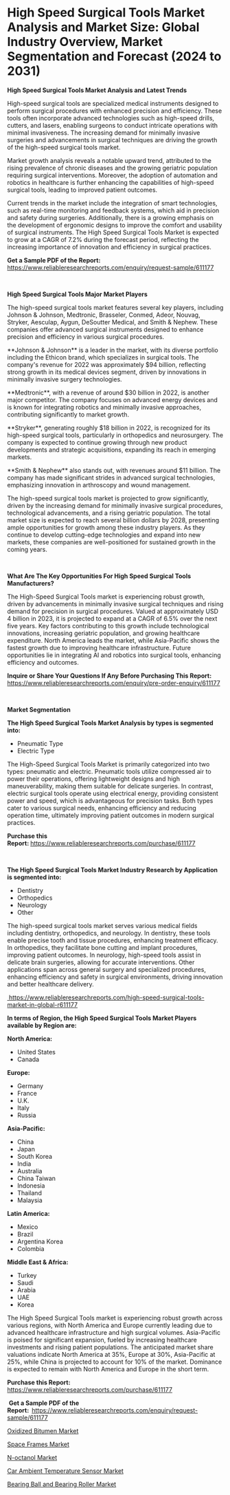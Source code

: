 <p><h1>High Speed Surgical Tools Market Analysis and Market Size: Global Industry Overview, Market Segmentation and Forecast (2024 to 2031)</h1></p><p><strong>High Speed Surgical Tools Market Analysis and Latest Trends</strong></p>
<p><p>High-speed surgical tools are specialized medical instruments designed to perform surgical procedures with enhanced precision and efficiency. These tools often incorporate advanced technologies such as high-speed drills, cutters, and lasers, enabling surgeons to conduct intricate operations with minimal invasiveness. The increasing demand for minimally invasive surgeries and advancements in surgical techniques are driving the growth of the high-speed surgical tools market.</p><p>Market growth analysis reveals a notable upward trend, attributed to the rising prevalence of chronic diseases and the growing geriatric population requiring surgical interventions. Moreover, the adoption of automation and robotics in healthcare is further enhancing the capabilities of high-speed surgical tools, leading to improved patient outcomes.</p><p>Current trends in the market include the integration of smart technologies, such as real-time monitoring and feedback systems, which aid in precision and safety during surgeries. Additionally, there is a growing emphasis on the development of ergonomic designs to improve the comfort and usability of surgical instruments. The High Speed Surgical Tools Market is expected to grow at a CAGR of 7.2% during the forecast period, reflecting the increasing importance of innovation and efficiency in surgical practices.</p></p>
<p><strong>Get a Sample PDF of the Report:&nbsp;</strong> <a href="https://www.reliableresearchreports.com/enquiry/request-sample/611177?utm_campaign=8&utm_medium=2&utm_source=Github&utm_content=ia&utm_term=10122024&utm_id=high-speed-surgical-tools">https://www.reliableresearchreports.com/enquiry/request-sample/611177</a></p>
<p>&nbsp;</p>
<p><strong>High Speed Surgical Tools Major Market Players</strong></p>
<p><p>The high-speed surgical tools market features several key players, including Johnson & Johnson, Medtronic, Brasseler, Conmed, Adeor, Nouvag, Stryker, Aesculap, Aygun, DeSoutter Medical, and Smith & Nephew. These companies offer advanced surgical instruments designed to enhance precision and efficiency in various surgical procedures.</p><p>**Johnson & Johnson** is a leader in the market, with its diverse portfolio including the Ethicon brand, which specializes in surgical tools. The company's revenue for 2022 was approximately $94 billion, reflecting strong growth in its medical devices segment, driven by innovations in minimally invasive surgery technologies.</p><p>**Medtronic**, with a revenue of around $30 billion in 2022, is another major competitor. The company focuses on advanced energy devices and is known for integrating robotics and minimally invasive approaches, contributing significantly to market growth.</p><p>**Stryker**, generating roughly $18 billion in 2022, is recognized for its high-speed surgical tools, particularly in orthopedics and neurosurgery. The company is expected to continue growing through new product developments and strategic acquisitions, expanding its reach in emerging markets.</p><p>**Smith & Nephew** also stands out, with revenues around $11 billion. The company has made significant strides in advanced surgical technologies, emphasizing innovation in arthroscopy and wound management.</p><p>The high-speed surgical tools market is projected to grow significantly, driven by the increasing demand for minimally invasive surgical procedures, technological advancements, and a rising geriatric population. The total market size is expected to reach several billion dollars by 2028, presenting ample opportunities for growth among these industry players. As they continue to develop cutting-edge technologies and expand into new markets, these companies are well-positioned for sustained growth in the coming years.</p></p>
<p>&nbsp;</p>
<p><strong>What Are The Key Opportunities For High Speed Surgical Tools Manufacturers?</strong></p>
<p><p>The High-Speed Surgical Tools market is experiencing robust growth, driven by advancements in minimally invasive surgical techniques and rising demand for precision in surgical procedures. Valued at approximately USD 4 billion in 2023, it is projected to expand at a CAGR of 6.5% over the next five years. Key factors contributing to this growth include technological innovations, increasing geriatric population, and growing healthcare expenditure. North America leads the market, while Asia-Pacific shows the fastest growth due to improving healthcare infrastructure. Future opportunities lie in integrating AI and robotics into surgical tools, enhancing efficiency and outcomes.</p></p>
<p><strong>Inquire or Share Your Questions If Any Before Purchasing This Report:</strong> <a href="https://www.reliableresearchreports.com/enquiry/pre-order-enquiry/611177?utm_campaign=8&utm_medium=2&utm_source=Github&utm_content=ia&utm_term=10122024&utm_id=high-speed-surgical-tools">https://www.reliableresearchreports.com/enquiry/pre-order-enquiry/611177</a></p>
<p>&nbsp;</p>
<p><strong>Market Segmentation</strong></p>
<p><strong>The High Speed Surgical Tools Market Analysis by types is segmented into:</strong></p>
<p><ul><li>Pneumatic Type</li><li>Electric Type</li></ul></p>
<p><p>The High-Speed Surgical Tools Market is primarily categorized into two types: pneumatic and electric. Pneumatic tools utilize compressed air to power their operations, offering lightweight designs and high maneuverability, making them suitable for delicate surgeries. In contrast, electric surgical tools operate using electrical energy, providing consistent power and speed, which is advantageous for precision tasks. Both types cater to various surgical needs, enhancing efficiency and reducing operation time, ultimately improving patient outcomes in modern surgical practices.</p></p>
<p><strong>Purchase this Report:&nbsp;</strong><a href="https://www.reliableresearchreports.com/purchase/611177?utm_campaign=8&utm_medium=2&utm_source=Github&utm_content=ia&utm_term=10122024&utm_id=high-speed-surgical-tools">https://www.reliableresearchreports.com/purchase/611177</a></p>
<p>&nbsp;</p>
<p><strong>The High Speed Surgical Tools Market Industry Research by Application is segmented into:</strong></p>
<p><ul><li>Dentistry</li><li>Orthopedics</li><li>Neurology</li><li>Other</li></ul></p>
<p><p>The high-speed surgical tools market serves various medical fields including dentistry, orthopedics, and neurology. In dentistry, these tools enable precise tooth and tissue procedures, enhancing treatment efficacy. In orthopedics, they facilitate bone cutting and implant procedures, improving patient outcomes. In neurology, high-speed tools assist in delicate brain surgeries, allowing for accurate interventions. Other applications span across general surgery and specialized procedures, enhancing efficiency and safety in surgical environments, driving innovation and better healthcare delivery.</p></p>
<p><a href="https://www.reliableresearchreports.com/high-speed-surgical-tools-market-in-global-r611177?utm_campaign=8&utm_medium=2&utm_source=Github&utm_content=ia&utm_term=10122024&utm_id=high-speed-surgical-tools">&nbsp;https://www.reliableresearchreports.com/high-speed-surgical-tools-market-in-global-r611177</a></p>
<p><strong>In terms of Region, the High Speed Surgical Tools Market Players available by Region are:</strong></p>
<p>
    <p> <strong> North America: </strong>
        <ul>
            <li>United States</li>
            <li>Canada</li>
        </ul>
        </p> 
    <p> <strong> Europe: </strong>
        <ul>
            <li>Germany</li>
            <li>France</li>
            <li>U.K.</li>
            <li>Italy</li>
            <li>Russia</li>
        </ul>
        </p> 
    <p> <strong> Asia-Pacific: </strong>
        <ul>
            <li>China</li>
            <li>Japan</li>
            <li>South Korea</li>
            <li>India</li>
            <li>Australia</li>
            <li>China Taiwan</li>
            <li>Indonesia</li>
            <li>Thailand</li>
            <li>Malaysia</li>
        </ul>
        </p> 
    <p> <strong> Latin America: </strong>
        <ul>
            <li>Mexico</li>
            <li>Brazil</li>
            <li>Argentina Korea</li>
            <li>Colombia</li>
        </ul>
        </p> 
    <p> <strong> Middle East & Africa: </strong>
        <ul>
            <li>Turkey</li>
            <li>Saudi</li>
            <li>Arabia</li>
            <li>UAE</li>
            <li>Korea</li>
        </ul>
    </p>
    </p>
<p><p>The High Speed Surgical Tools market is experiencing robust growth across various regions, with North America and Europe currently leading due to advanced healthcare infrastructure and high surgical volumes. Asia-Pacific is poised for significant expansion, fueled by increasing healthcare investments and rising patient populations. The anticipated market share valuations indicate North America at 35%, Europe at 30%, Asia-Pacific at 25%, while China is projected to account for 10% of the market. Dominance is expected to remain with North America and Europe in the short term.</p></p>
<p><strong>Purchase this Report: </strong><a href="https://www.reliableresearchreports.com/purchase/611177?utm_campaign=8&utm_medium=2&utm_source=Github&utm_content=ia&utm_term=10122024&utm_id=high-speed-surgical-tools">https://www.reliableresearchreports.com/purchase/611177</a></p>
<p>&nbsp;<strong>Get a Sample PDF of the Report:&nbsp;&nbsp;</strong><a href="https://www.reliableresearchreports.com/enquiry/request-sample/611177?utm_campaign=8&utm_medium=2&utm_source=Github&utm_content=ia&utm_term=10122024&utm_id=high-speed-surgical-tools">https://www.reliableresearchreports.com/enquiry/request-sample/611177</a></p>
<p><strong></strong></p>
<p><p><a href="https://www.linkedin.com/pulse/th-score-market-0ptye?utm_campaign=8&utm_medium=2&utm_source=Github&utm_content=ia&utm_term=10122024&utm_id=high-speed-surgical-tools">Oxidized Bitumen Market</a></p><p><a href="https://www.linkedin.com/pulse/th-score-market-0ptye?utm_campaign=8&utm_medium=2&utm_source=Github&utm_content=ia&utm_term=10122024&utm_id=high-speed-surgical-tools">Space Frames Market</a></p><p><a href="https://github.com/AfsanaMia652/Market-Research-Report-List-1/blob/main/n-octanol-market.md?utm_campaign=8&utm_medium=2&utm_source=Github&utm_content=ia&utm_term=10122024&utm_id=high-speed-surgical-tools">N-octanol Market</a></p><p><a href="https://www.linkedin.com/pulse/car-ambient-temperature-sensor-industry-outlook-20242031-revenue-vnzqf?utm_campaign=8&utm_medium=2&utm_source=Github&utm_content=ia&utm_term=10122024&utm_id=high-speed-surgical-tools">Car Ambient Temperature Sensor Market</a></p><p><a href="https://github.com/PeterParrish5/Market-Research-Report-List-7/blob/main/bearing-ball-and-bearing-roller-market.md?utm_campaign=8&utm_medium=2&utm_source=Github&utm_content=ia&utm_term=10122024&utm_id=high-speed-surgical-tools">Bearing Ball and Bearing Roller Market</a></p></p>